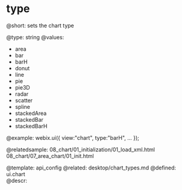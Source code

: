 type
=============


@short:
	sets the chart type

@type: string
@values:

- area
- bar
- barH
- donut
- line
- pie
- pie3D
- radar
- scatter
- spline
- stackedArea
- stackedBar
- stackedBarH

@example:
webix.ui({
	view:"chart",
	type:"barH",
	...
});

@relatedsample:
	08_chart/01_initialization/01_load_xml.html
    08_chart/07_area_chart/01_init.html
    
@template:	api_config
@related: 
	desktop/chart_types.md
@defined:	ui.chart	
@descr:


